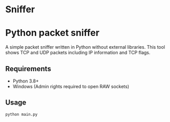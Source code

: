 # Sniffer
# Python packet sniffer

A simple packet sniffer written in Python without external libraries. 
This tool shows TCP and UDP packets including IP information and TCP flags.

## Requirements
- Python 3.8+
- Windows (Admin rights required to open RAW sockets)


## Usage
``` bash
python main.py
